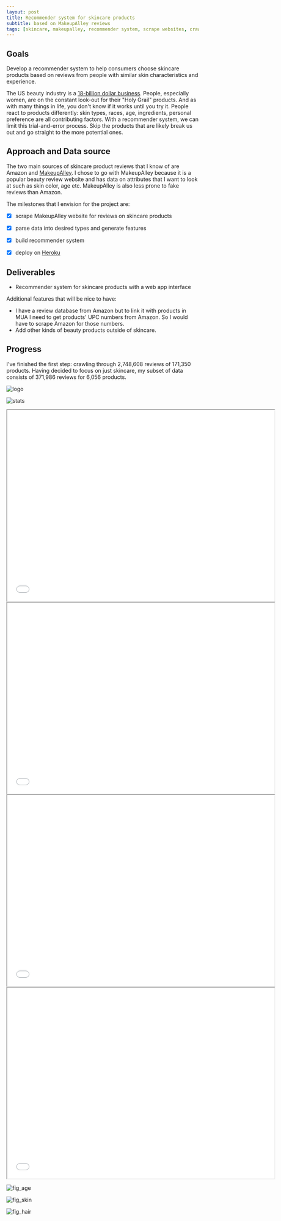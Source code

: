 ```yaml
---
layout: post
title: Recommender system for skincare products 
subtitle: based on MakeupAlley reviews
tags: [skincare, makeupalley, recommender system, scrape websites, crawl websites, requests, html, beautifulsoup, python, reviews]
---
```


## Goals
Develop a recommender system to help consumers choose skincare products based on reviews from people with similar skin characteristics and experience.

The US beauty industry is a [18-billion dollar business](https://www.npd.com/wps/portal/npd/us/news/press-releases/2018/us-prestige-beauty-industry-sales-rise-6-percent-in-2017-reports-the-npd-group/). People, especially women, are on the constant look-out for their "Holy Grail" products. And as with many things in life, you don't know if it works until you try it. People react to products differently: skin types, races, age, ingredients, personal preference are all contributing factors. With a recommender system, we can limit this trial-and-error process. Skip the products that are likely break us out and go straight to the more potential ones. 


## Approach and Data source
The two main sources of skincare product reviews that I know of are Amazon and [MakeupAlley](https://www.makeupalley.com/product/). I chose to go with MakeupAlley because it is a popular beauty review website and has data on attributes that I want to look at such as skin color, age etc. MakeupAlley is also less prone to fake reviews than Amazon.

The milestones that I envision for the project are:

- [x] scrape MakeupAlley website for reviews on skincare products
- [x] parse data into desired types and generate features
- [x] build recommender system
- [x] deploy on [Heroku](https://holygrailmua.herokuapp.com/)


## Deliverables
- Recommender system for skincare products with a web app interface

Additional features that will be nice to have:
- I have a review database from Amazon but to link it with products in MUA I need to get products' UPC numbers from Amazon. So I would have to scrape Amazon for those numbers.
- Add other kinds of beauty products outside of skincare.

## Progress
I've finished the first step: crawling through 2,748,608 reviews of 171,350 products. Having decided to focus on just skincare, my subset of data consists of 371,986 reviews for 6,056 products.


![logo](/img/hg_logo.png)

![stats](/img/hg_stats.png)

<iframe seamless src="/img/prod_hist.html" width="700" height="500"></iframe>

<iframe seamless src="/img/prod_box.html" width="700" height="500"></iframe>

<iframe seamless src="/img/rating_box.html" width="700" height="500"></iframe>

<iframe seamless src="/img/prod_rating_scat.html" width="700" height="500"></iframe>

![fig_age](/img/fig_age.png)

![fig_skin](/img/fig_skin.png)

![fig_hair](/img/fig_hair.png)


